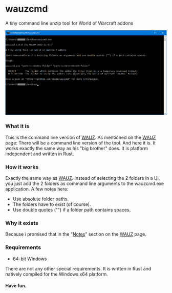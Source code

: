 # wauzcmd
A tiny command line unzip tool for World of Warcraft addons 

![WAUZ](screenshot.png)

### What it is
This is the command line version of [WAUZ](https://github.com/mbodm/wauz). As mentioned on the [WAUZ](https://github.com/mbodm/wauz) page: There will be a command line version of the tool. And here it is. It works exactly the same way as his "big brother" does. It is platform independent and written in Rust.

### How it works
Exactly the same way as [WAUZ](https://github.com/mbodm/wauz). Instead of selecting the 2 folders in a UI, you just add the 2 folders as command line arguments to the wauzcmd.exe application. A few notes here:
- Use absolute folder paths.
- The folders have to exist (of course).
- Use double quotes ("") if a folder path contains spaces.

### Why it exists
Because i promised that in the "[Notes](https://github.com/mbodm/wauz#notes)" section on the [WAUZ](https://github.com/mbodm/wauz) page.

### Requirements

- 64-bit Windows

There are not any other special requirements. It is written in Rust and natively compiled for the Windows x64 platform.

#### Have fun.
